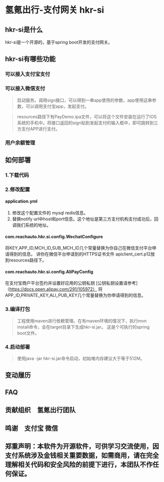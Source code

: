 # 氢氪出行-支付网关 hkr-si

## hkr-si是什么
hkr-si是一个开源的，基于spring boot开发的支付网关。

## hkr-si有哪些功能
### 可以接入支付宝支付
### 可以接入微信支付
>启动服务。调用sign接口，可以得到一串app使用的参数，app使用这串参数，可以调用支付宝app，发起支付。

>resources路径下有PayDemo.ipa文件，可以将这个文件安装在运行了IOS系统的手机中。将接口返回的sign贴到发起支付的输入框中，即可跳转到三方支付APP进行支付。
### 用户余额管理

## 如何部署
### 1.下载代码

### 2.修改配置
#### application.yml

1. 修改这个配置文件的 mysql  redis信息。
2. 替换notify url中host和port信息。这个地址是第三方支付机构支付成功后，回调我们系统的地址。

#### com.reachauto.hkr.si.config.WechatConfigure

将KEY,APP_ID,MCH_ID,SUB_MCH_ID几个常量替换为你自己在微信支付平台申请得到的信息。
讲你在微信平台申请到的HTTPS证书文件 apiclient_cert.p12放到resources路径下。

#### com.reachauto.hkr.si.config.AliPayConfig
在支付宝商户平台签约并设置好应用的公钥私钥
[公钥私钥设置请参考]（https://docs.open.alipay.com/291/105972）
将APP_ID,PRIVATE_KEY,ALI_PUB_KEY几个常量替换为你申请得到的信息。
     
### 3.编译打包
>工程使用maven进行依赖管理。在有maven环境的情况下，执行mvn install命令，会在target目录下生成hkr-si.jar。
这是个可执行的spring boot文件。

### 4.启动部署
>使用java -jar hkr-si.jar命令启动，初始堆内存建议大于等于512M。

## 变动履历


## FAQ

## 贡献组织　氢氪出行团队

## 鸣谢　支付宝 微信

## 郑重声明：本软件为开源软件，可供学习交流使用，因支付系统涉及金钱相关重要数据，如需商用，请在完全理解相关代码和安全风险的前提下进行，本团队不作任何保证。
